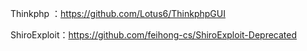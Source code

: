 Thinkphp ：https://github.com/Lotus6/ThinkphpGUI 

ShiroExploit：https://github.com/feihong-cs/ShiroExploit-Deprecated

